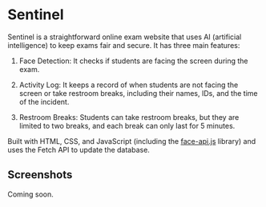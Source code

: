 # Sentinel
Sentinel is a straightforward online exam website that uses AI (artificial intelligence) to keep exams fair and secure. It has three main features:

1. Face Detection: It checks if students are facing the screen during the exam.

2. Activity Log: It keeps a record of when students are not facing the screen or take restroom breaks, including their names, IDs, and the time of the incident.

3. Restroom Breaks: Students can take restroom breaks, but they are limited to two breaks, and each break can only last for 5 minutes.

Built with HTML, CSS, and JavaScript (including the [face-api.js](https://github.com/justadudewhohacks/face-api.js/) library) and uses the Fetch API to update the database.

## Screenshots
Coming soon.